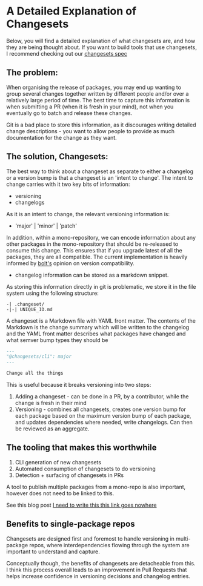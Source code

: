 # A Detailed Explanation of Changesets

Below, you will find a detailed explanation of what changesets are, and how they are being thought about.
If you want to build tools that use changesets, I recommend checking out our [changesets spec](./spec.md)

## The problem:

When organising the release of packages, you may end up wanting to group several changes together written by different people and/or over a relatively large period of time. The best time to capture this information is when submitting a PR (when it is fresh in your mind), not when you eventually go to batch and release these changes.

Git is a bad place to store this information, as it discourages writing detailed change descriptions - you want to allow people to provide as much documentation for the change as they want.

## The solution, Changesets:

The best way to think about a changeset as separate to either a changelog or a version bump is that a changeset is an 'intent to change'. The intent to change carries with it two key bits of information:

- versioning
- changelogs

As it is an intent to change, the relevant versioning information is:

- 'major' | 'minor' | 'patch'

In addition, within a mono-repository, we can encode information about any other packages in the mono-repository that should be re-released to consume this change. This ensures that if you upgrade latest of all the packages, they are all compatible. The current implementation is heavily informed by [bolt's](https://github.com/boltpkg/bolt) opinion on version compatibility.

- changelog information can be stored as a markdown snippet.

As storing this information directly in git is problematic, we store it in the file system using the following structure:

```
-| .changeset/
-|-| UNIQUE_ID.md
```

A changeset is a Markdown file with YAML front matter. The contents of the Markdown is the change summary which will be written to the changelog and the YAML front matter describes what packages have changed and what semver bump types they should be

```md
---
"@changesets/cli": major
---

Change all the things
```

This is useful because it breaks versioning into two steps:

1. Adding a changeset - can be done in a PR, by a contributor, while the change is fresh in their mind
2. Versioning - combines all changesets, creates one version bump for each package based on the maximum version bump of each package, and updates dependencies where needed, write changelogs. Can then be reviewed as an aggregate.

## The tooling that makes this worthwhile

1. CLI generation of new changesets
2. Automated consumption of changesets to do versioning
3. Detection + surfacing of changesets in PRs

A tool to publish multiple packages from a mono-repo is also important, however does not need to be linked to this.

See this blog post [I need to write this this link goes nowhere]()

## Benefits to single-package repos

Changesets are designed first and foremost to handle versioning in multi-package repos, where interdependencies flowing through the system are important to understand and capture.

Conceptually though, the benefits of changesets are detacheable from this. I think this process overall leads to an improvement in Pull Requests that helps increase confidence in versioning decisions and changelog entries.
